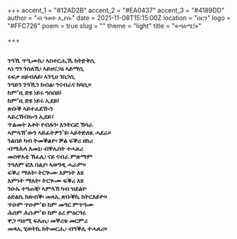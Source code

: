 +++
accent_1 = "#12AD2B"
accent_2 = "#EA0437"
accent_3 = "#4189DD"
author = "ብ ዓወት ኢያሱ"
date = 2021-11-08T15:15:00Z
location = "በርን"
logo = "#FFC726"
poem = true
slug = ""
theme = "light"
title = "«ጣዕሚ!»"

+++
##   
**ንዓኺ ጥዒሙኪ፡ ኣስተርሒኺ ክትድቅሲ  
ኣነ ግን ንስለኺ፡ ኣይዘናጋዕ ኣይማሲ  
ሩፍታ ዘይብለይ፡ ኣንጊሀ ገስጋሲ  
ንዓይን ንዓኺን ክብል፡ ንናብራና ክጓሲ።  
ከም'ዚ ድዩ ነይሩ ዓስበይ፧  
ከም'ዚ ድዩ ነይሩ ኢደይ፧  
ጽቡቕ ኣይተፈደዂን  
ኣይረኸብኲን ኢደይ፣  
ጥልመት እቶት የብሉን፡ እንትርፎ ኽሳራ  
ኣምላኽ'ውን ኣይፈትዎን'ዩ፡ ኣይትድለዪ ሓደራ።  
ንልበይ ካብ ትመቕልዮ፡ ቓል ፍቕሪ ዘክሪ  
ብማሕላ እመኒ፡ ብቐሌበት ተሓጸሪ  
መስዋእቲ ኽፈሊ፡ ናይ ናብራ ምጽማም  
ንዓለም ፎእ በልያ፡ ኣወግዲ ሓራም።  
ፍቕሪ ማለት፡ ትርጒሙ እምነት እዩ  
እምነት ማለት፡ ትርጒሙ ፍቕሪ እዩ  
ንዑኡ ተዓጠቒ፡ ኣምላኽ ካብ ዝደልዮ  
ዕድልኪ ክጽብቕ፡ መጻኢ ጽቡቕኪ ክትርእይዮ።  
ጥዑም ጥዑም'ዩ፡ ከም መዓር ምጥዓሙ  
ሕሰም ሕሱም'ዩ፡ ከም ዕረ ምዕርዓሩ  
ዋጋ ጣዕሚ ፍለጢ፡ መቐረቱ መርምሪ  
መጻኢ ሂወትኪ ክትመርሒ፡ ብዓቕሊ ተሓጸሪ።**